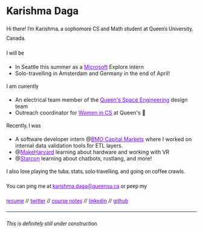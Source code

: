 <style>
  h1 a {display: none;}
  .container-lg {min-width: 200px; max-width: 680px; padding: 45px;}
  h1 {font-family: 'Roboto', sans-serif; font-style: bold}
  h3,h4,h5,h6,p {line-height: 1.8em; font-family: 'Roboto', sans-serif;}
  a {color: #7100FF}
</style>

# Karishma Daga

Hi there! I'm Karishma, a sophomore CS and Math student at Queen's University, Canada. 

I will be 
* In Seattle this summer as a [Microsoft](https://www.microsoft.com/en-ca) Explore intern 
* Solo-travelling in Amsterdam and Germany in the end of April!

I am currently 
* An electrical team member of the [Queen's Space Engineering](http://qset.ca/) design team 
* Outreach coordinator for [Women in CS](http://qscwisc.weebly.com/) at Queen's 💖

Recently, I was 
* A software developer intern @[BMO Capital Markets](https://www.bmocm.com/) where I worked on internal data validation tools for ETL layers. 
* @[MakeHarvard](http://makeharvard.io/) learning about hardware and working with VR
* @[Starcon](https://starcon.io/) learning about chatbots, rustlang, and more! 

I also love playing the tuba, stats, solo-travelling, and going on coffee crawls. 

You can ping me at karishma.daga@queensu.ca or peep my

[resume](https://drive.google.com/file/d/16_wuQqkRYZVr2W3V9RRKUicrlVDE8YyV/view?usp=sharing)
//
[twitter](https://twitter.com/karishmadagaa)
//
[course notes](http://karishmadaga.com/course-notes)
//
[linkedin](https://www.linkedin.com/in/karishma-daga/)
//
[github](https://github.com/KarishmaDaga)

--- 
###### _This is definitely still under construction._
